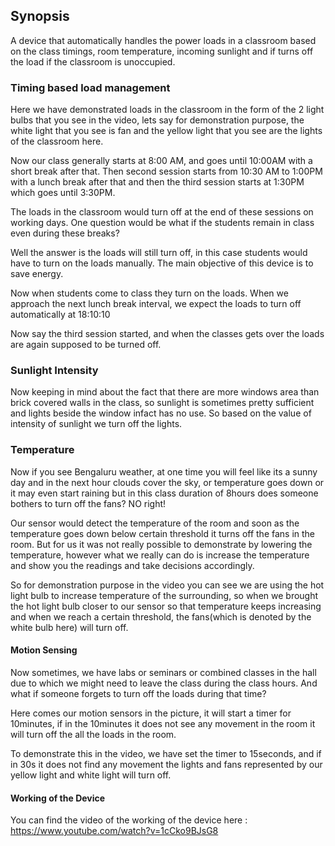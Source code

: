 ## Synopsis

A device that automatically handles the power loads in a classroom based on the class timings, room temperature, incoming sunlight and if turns off the load if the
classroom is unoccupied.

### Timing based load management

Here we have demonstrated loads in the classroom in the form of the 2 light bulbs that you see in the video, lets say for demonstration purpose, the
white light that you see is fan and the yellow light that you see are the lights of the classroom here.

Now our class generally starts at 8:00 AM, and goes until 10:00AM with a short break after that. Then second session starts from 10:30 AM to 1:00PM with a 
lunch break after that and then the third session starts at 1:30PM which goes until 3:30PM.

The loads in the classroom would turn off at the end of these sessions on working days.
One question would be what if the students remain in class even during these breaks?

Well the answer is the loads will still turn off, in this case students would have to turn on the loads manually. The main objective of this device is to save energy.

Now when students come to class they turn on the loads. 
When we approach the next lunch break interval, we expect the loads to turn off automatically at 18:10:10 

Now say the third session started, and when the classes gets over the loads are again supposed to be turned off. 

### Sunlight Intensity

Now keeping in mind about the fact that there are more windows area than brick covered walls in the class, so sunlight is sometimes pretty 
sufficient and lights beside the window infact has no use. So based on the value of intensity of sunlight we turn off the lights.

### Temperature 
Now if you see Bengaluru weather, at one time you will feel like its a sunny day and in the next hour clouds cover the sky, or temperature goes down or 
it may even start raining but in this class duration of 8hours does someone bothers to turn off the fans? NO right!

Our sensor would detect the temperature of the room and soon as the temperature goes down below certain threshold it turns off the fans in the room. 
But for us it was not really possible to demonstrate by lowering the temperature, however what we really can do is increase the temperature and show you the 
readings and take decisions accordingly.

So for demonstration purpose in the video you can see we are using the hot light bulb to increase temperature of the surrounding, 
so when we brought the hot light bulb closer to our sensor so that temperature keeps increasing and when we reach a certain threshold, 
the fans(which is denoted by the white bulb here) will turn off.

#### Motion Sensing
Now sometimes, we have labs or seminars or combined classes in the hall due to which we might need to leave the class during the class hours. 
And what if someone forgets to turn off the loads during that time?

Here comes our motion sensors in the picture, it will start a timer for 10minutes, if in the 10minutes it does not see any movement in the room it will turn off 
the all the loads in the room.

To demonstrate this in the video, we have set the timer to 15seconds, and if in 30s it does not find any movement the lights and fans represented by our yellow light
and white light will turn off.

#### Working of the Device 

You can find the video of the working of the device here : https://www.youtube.com/watch?v=1cCko9BJsG8
